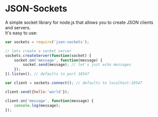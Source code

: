 # JSON-Sockets

A simple socket library for node.js that allows you to create JSON clients and servers.  
It's easy to use:

```js
var sockets = require('json-sockets'); 

// lets create a socket server
sockets.createServer(function(socket) {
	socket.on('message', function(message) {
		socket.send(message); // let's just echo messages
	});
}).listen(); // defaults to port 10547

var client = sockets.connect(); // defaults to localhost:10547

client.send({hello:'world'});

client.on('message', function(message) {
	console.log(message);
});
```
